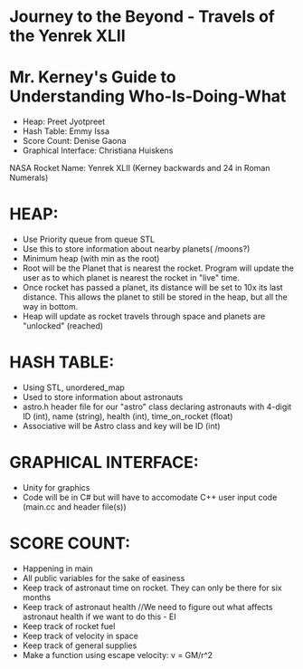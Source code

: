 # Journey to the Beyond - Travels of the Yenrek XLII


# Mr. Kerney's Guide to Understanding Who-Is-Doing-What

 - Heap: Preet Jyotpreet
 - Hash Table: Emmy Issa
 - Score Count: Denise Gaona
 - Graphical Interface: Christiana Huiskens

NASA Rocket Name: Yenrek XLII (Kerney backwards and 24 in Roman Numerals)

# HEAP:

- Use Priority queue from queue STL
- Use this to store information about nearby planets( /moons?)
- Minimum heap (with min as the root)
- Root will be the Planet that is nearest the rocket. Program will update the user as to which planet is nearest the rocket in "live" time.
- Once rocket has passed a planet, its distance will be set to 10x its last distance. This allows the planet to still be stored in the heap, but all the way in bottom.
- Heap will update as rocket travels through space and planets are "unlocked" (reached)

 
# HASH TABLE:

- Using STL, unordered_map
- Used to store information about astronauts
- astro.h header file for our "astro" class declaring astronauts with 4-digit ID (int), name (string), health (int), time_on_rocket (float)
- Associative will be Astro class and key will be ID (int)

# GRAPHICAL INTERFACE: 

 - Unity for graphics
 - Code will be in C# but will have to accomodate C++ user input code (main.cc and header file(s))

 # SCORE COUNT: 
 
 - Happening in main
 - All public variables for the sake of easiness
 - Keep track of astronaut time on rocket. They can only be there for six months
 - Keep track of astronaut health //We need to figure out what affects astronaut health if we want to do this - EI
 - Keep track of rocket fuel
 - Keep track of velocity in space
 - Keep track of general supplies
 - Make a function using escape velocity: v = GM/r^2
 
 
